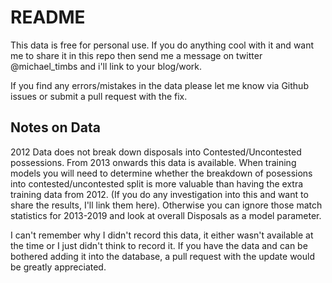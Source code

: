 # README

This data is free for personal use. If you do anything cool with it and want me to share it in this repo then send me a message on twitter @michael_timbs and i'll link to your blog/work.

If you find any errors/mistakes in the data please let me know via Github issues or submit a pull request with the fix.

## Notes on Data
2012 Data does not break down disposals into Contested/Uncontested possessions. From 2013 onwards this data is available. When training models you will need to determine whether the breakdown of posessions into contested/uncontested split is more valuable than having the extra training data from 2012. (If you do any investigation into this and want to share the results, I'll link them here). Otherwise you can ignore those match statistics for 2013-2019 and look at overall Disposals as a model parameter.

I can't remember why I didn't record this data, it either wasn't available at the time or I just didn't think to record it. If you have the data and can be bothered adding it into the database, a pull request with the update would be greatly appreciated.
